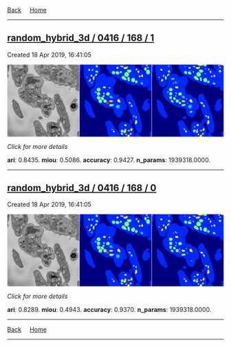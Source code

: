 
[Back](..)&nbsp;&nbsp;&nbsp;&nbsp;&nbsp;[Home](https://leapmanlab.github.io/snapshots)

---

<div class="summary"><a href="1"><h2>random_hybrid_3d / 0416 / 168 / 1</h2></a><p>Created 18 Apr 2019, 16:41:05
</p><a href="1"><img src="1/media/summary.png" align="center"></a><p>
<i>Click for more details</i>
</p></div>

**ari**: 0.8435. **miou**: 0.5086. **accuracy**: 0.9427. **n_params**: 1939318.0000. 

---

<div class="summary"><a href="0"><h2>random_hybrid_3d / 0416 / 168 / 0</h2></a><p>Created 18 Apr 2019, 16:41:05
</p><a href="0"><img src="0/media/summary.png" align="center"></a><p>
<i>Click for more details</i>
</p></div>

**ari**: 0.8289. **miou**: 0.4943. **accuracy**: 0.9370. **n_params**: 1939318.0000. 

---

[Back](..)&nbsp;&nbsp;&nbsp;&nbsp;&nbsp;[Home](https://leapmanlab.github.io/snapshots)

---